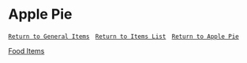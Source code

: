 # Apple Pie

[`Return to General Items`](../General-Items.md/#general-items) &nbsp; [`Return to Items List`](../General-Items.md/#food-items) &nbsp; [`Return to Apple Pie`](../General-Items.md/#apple-pie)

<a href="../General Items.md/#general-items">Food Items</a>
